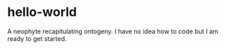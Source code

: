 # hello-world
A neophyte recapitulating ontogeny.
I have no idea how to code but I am ready to get started.
